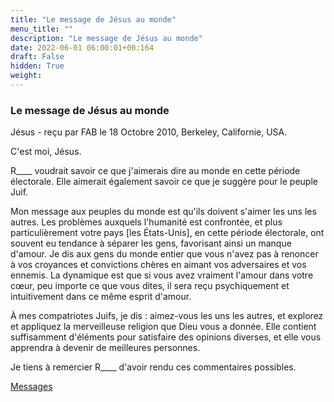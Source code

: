 ```yaml
---
title: "Le message de Jésus au monde"
menu_title: ""
description: "Le message de Jésus au monde"
date: 2022-06-01 06:00:01+00:164
draft: False
hidden: True
weight:
---
```

### Le message de Jésus au monde

Jésus - reçu par FAB le 18 Octobre 2010, Berkeley, Californie, USA.

C'est moi, Jésus.

R____ voudrait savoir ce que j'aimerais dire au monde en cette période électorale. Elle aimerait également savoir ce que je suggère pour le peuple Juif.

Mon message aux peuples du monde est qu'ils doivent s'aimer les uns les autres. Les problèmes auxquels l'humanité est confrontée, et plus particulièrement votre pays [les États-Unis], en cette période électorale, ont souvent eu tendance à séparer les gens, favorisant ainsi un manque d'amour. Je dis aux gens du monde entier que vous n'avez pas à renoncer à vos croyances et convictions chères en aimant vos adversaires et vos ennemis. La dynamique est que si vous avez vraiment l'amour dans votre cœur, peu importe ce que vous dites, il sera reçu psychiquement et intuitivement dans ce même esprit d'amour.

À mes compatriotes Juifs, je dis : aimez-vous les uns les autres, et explorez et appliquez la merveilleuse religion que Dieu vous a donnée. Elle contient suffisamment d'éléments pour satisfaire des opinions diverses, et elle vous apprendra à devenir de meilleures personnes.

Je tiens à remercier R____ d'avoir rendu ces commentaires possibles.

[Messages](/fr-contemporary-messages/fr-contemporary-messages-by-date-order/fr-contemporary-messages-2010)